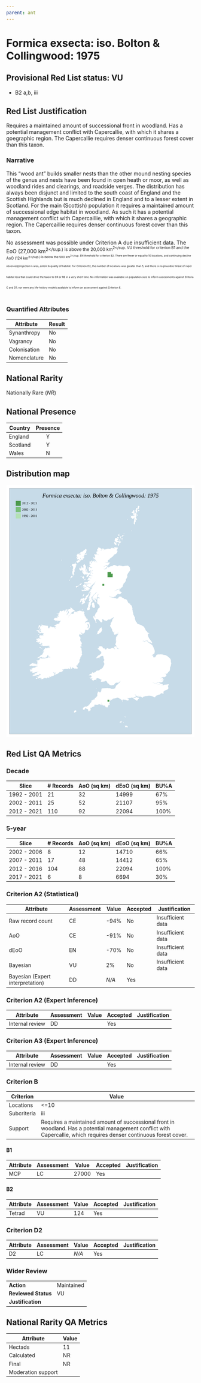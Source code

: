 ```yaml
---
parent: ant
---
```


# Formica exsecta: iso. Bolton & Collingwood: 1975

## Provisional Red List status: VU
- B2 a,b, iii

## Red List Justification
Requires a maintained amount of successional front in woodland. Has a potential management conflict with Capercallie, with which it shares a goegraphic region. The Capercallie requires denser continuous forest cover than this taxon.
### Narrative
This “wood ant” builds smaller nests than the other mound nesting species of the genus and nests have been found in open heath or moor, as well as woodland rides and clearings, and roadside verges. The distribution has always been disjunct and limited to the south coast of England and the Scottish Highlands but is much declined in England and to a lesser extent in Scotland. For the main (Scottish) population it requires a maintained amount of successional edge habitat in woodland. As such it has a potential management conflict with Capercaillie, with which it shares a geographic region. The Capercaillie requires denser continuous forest cover than this taxon.

No assessment was possible under Criterion A due insufficient data. The EoO (27,000 km<sup>2</sup.) is above the 20,000 km<sup>2</sup. VU threshold for criterion B1 and the AoO (124 km<sup>2</sup.) is below the 500 km<sup>2</sup. EN threshold for criterion B2. There are fewer or equal to 10 locations, and continuing decline observed/projected in area, extent & quality of habitat. For Criterion D2, the number of locations was greater than 5, and there is no plausible threat of rapid habitat loss that could drive the taxon to CR or RE in a very short time. No information was available on population size to inform assessments against Criteria C and D1; nor were any life-history models available to inform an assessment against Criterion E.
### Quantified Attributes
|Attribute|Result|
|---|---|
|Synanthropy|No|
|Vagrancy|No|
|Colonisation|No|
|Nomenclature|No|


## National Rarity
Nationally Rare (*NR*)

## National Presence
|Country|Presence
|---|:-:|
|England|Y|
|Scotland|Y|
|Wales|N|


## Distribution map
![](../map/480.svg)

## Red List QA Metrics
### Decade
| Slice | # Records | AoO (sq km) | dEoO (sq km) |BU%A |
|---|---|---|---|---|
|1992 - 2001|21|32|14999|67%|
|2002 - 2011|25|52|21107|95%|
|2012 - 2021|110|92|22094|100%|
### 5-year
| Slice | # Records | AoO (sq km) | dEoO (sq km) |BU%A |
|---|---|---|---|---|
|2002 - 2006|8|12|14710|66%|
|2007 - 2011|17|48|14412|65%|
|2012 - 2016|104|88|22094|100%|
|2017 - 2021|6|8|6694|30%|
### Criterion A2 (Statistical)
|Attribute|Assessment|Value|Accepted|Justification
|---|---|---|---|---|
|Raw record count|CE|-94%|No|Insufficient data|
|AoO|CE|-91%|No|Insufficient data|
|dEoO|EN|-70%|No|Insufficient data|
|Bayesian|VU|2%|No|Insufficient data|
|Bayesian (Expert interpretation)|DD|*N/A*|Yes||
### Criterion A2 (Expert Inference)
|Attribute|Assessment|Value|Accepted|Justification
|---|---|---|---|---|
|Internal review|DD||Yes||
### Criterion A3 (Expert Inference)
|Attribute|Assessment|Value|Accepted|Justification
|---|---|---|---|---|
|Internal review|DD||Yes||
### Criterion B
|Criterion| Value|
|---|---|
|Locations|<=10|
|Subcriteria|iii|
|Support|Requires a maintained amount of successional front in woodland. Has a potential management conflict with Capercallie, which requires denser continuous forest cover.|
#### B1
|Attribute|Assessment|Value|Accepted|Justification
|---|---|---|---|---|
|MCP|LC|27000|Yes||
#### B2
|Attribute|Assessment|Value|Accepted|Justification
|---|---|---|---|---|
|Tetrad|VU|124|Yes||
### Criterion D2
|Attribute|Assessment|Value|Accepted|Justification
|---|---|---|---|---|
|D2|LC|*N/A*|Yes||
### Wider Review
|  |  |
|---|---|
|**Action**|Maintained|
|**Reviewed Status**|VU|
|**Justification**||


## National Rarity QA Metrics
|Attribute|Value|
|---|---|
|Hectads|11|
|Calculated|NR|
|Final|NR|
|Moderation support||


